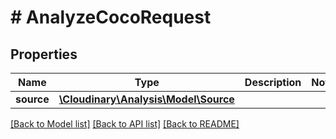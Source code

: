 # # AnalyzeCocoRequest

## Properties

| Name        | Type          | Description   | Notes         |
|------------ | ------------- | ------------- | ------------- |
| **source** | [**\Cloudinary\Analysis\Model\Source**](Source.md) |  | |

[[Back to Model list]](../../README.md#models)
[[Back to API list]](../../README.md#api-endpoints)
[[Back to README]](../../README.md)
